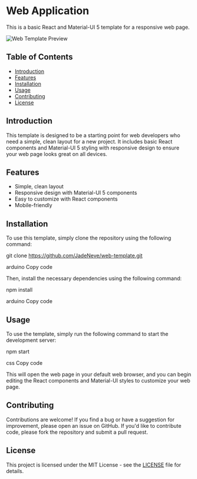 # Web Application

This is a basic React and Material-UI 5 template for a responsive web page.

![Web Template Preview](https://res.cloudinary.com/dwa1chkyu/image/upload/v1681673328/Screenshot_2023-04-16_at_21.28.30_letxtn.png)

## Table of Contents

- [Introduction](#introduction)
- [Features](#features)
- [Installation](#installation)
- [Usage](#usage)
- [Contributing](#contributing)
- [License](#license)

## Introduction

This template is designed to be a starting point for web developers who need a simple, clean layout for a new project. It includes basic React components and Material-UI 5 styling with responsive design to ensure your web page looks great on all devices.

## Features

- Simple, clean layout
- Responsive design with Material-UI 5 components
- Easy to customize with React components
- Mobile-friendly

## Installation

To use this template, simply clone the repository using the following command:

git clone https://github.com/JadeNeve/web-template.git

arduino
Copy code

Then, install the necessary dependencies using the following command:

npm install

arduino
Copy code

## Usage

To use the template, simply run the following command to start the development server:

npm start

css
Copy code

This will open the web page in your default web browser, and you can begin editing the React components and Material-UI styles to customize your web page.

## Contributing

Contributions are welcome! If you find a bug or have a suggestion for improvement, please open an issue on GitHub. If you'd like to contribute code, please fork the repository and submit a pull request.

## License

This project is licensed under the MIT License - see the [LICENSE](LICENSE) file for details.
